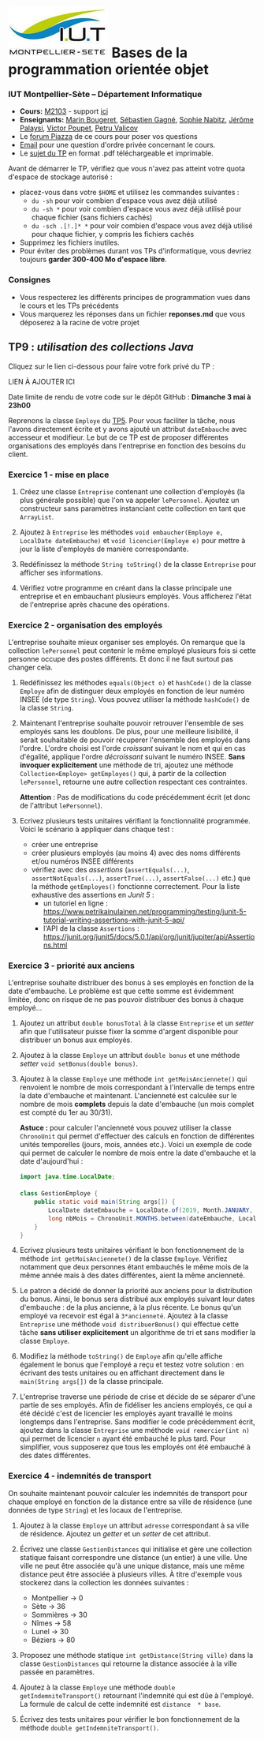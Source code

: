 # ![](ressources/logo.jpeg) Bases de la programmation orientée objet 

### IUT Montpellier-Sète – Département Informatique

* **Cours:** [M2103](http://cache.media.enseignementsup-recherche.gouv.fr/file/25/09/7/PPN_INFORMATIQUE_256097.pdf) - support [ici](https://github.com/IUTInfoMontp-M2103/Ressources)
* **Enseignants:** [Marin Bougeret](mailto:marin.bougeret@umontpellier.fr), [Sébastien Gagné](mailto:sebastien.gagne@umontpellier.fr), [Sophie Nabitz](mailto:sophie.nabitz@univ-avignon.fr), [Jérôme Palaysi](mailto:jerome.palaysi@umontpellier.fr), [Victor Poupet](mailto:victor.poupet@umontpellier.fr), [Petru Valicov](mailto:petru.valicov@umontpellier.fr)
* Le [forum Piazza](https://piazza.com/class/k52c8w685w3210) de ce cours pour poser vos questions
* [Email](mailto:petru.valicov@umontpellier.fr) pour une question d'ordre privée concernant le cours.
* Le [sujet du TP](https://gitprint.com/IUTInfoMontp-M2103/TP9) en format .pdf téléchargeable et imprimable.

Avant de démarrer le TP, vérifiez que vous n'avez pas atteint votre quota d'espace de stockage autorisé :

* placez-vous dans votre `$HOME` et utilisez les commandes suivantes :
    * `du -sh` pour voir combien d'espace vous avez déjà utilisé
    * `du -sh *` pour voir combien d'espace vous avez déjà utilisé pour chaque fichier (sans fichiers cachés)
    * `du -sch .[!.]* *` pour voir combien d'espace vous avez déjà utilisé pour chaque fichier, y compris les fichiers cachés
* Supprimez les fichiers inutiles.
* Pour éviter des problèmes durant vos TPs d'informatique, vous devriez toujours **garder 300-400 Mo d'espace libre**.


### Consignes
- Vous respecterez les différents principes de programmation vues dans le cours et les TPs précédents
- Vous marquerez les réponses dans un fichier **reponses.md** que vous déposerez à la racine de votre projet



## TP9 : _utilisation des collections Java_

Cliquez sur le lien ci-dessous pour faire votre fork privé du TP :

LIEN À AJOUTER ICI

Date limite de rendu de votre code sur le dépôt GitHub : **Dimanche 3 mai à 23h00**

Reprenons la classe `Employe` du [TP5](https://github.com/IUTInfoMontp-M2103/TP5). Pour vous faciliter la tâche, nous l'avons directement écrite et y avons ajouté un attribut `dateEmbauche` avec accesseur et modifieur. Le but de ce TP est de proposer différentes organisations des employés dans l'entreprise en fonction des besoins du client. 

### Exercice 1 - mise en place

1. Créez une classe `Entreprise` contenant une collection d'employés (la plus générale possible) que l'on va appeler `lePersonnel`. Ajoutez un constructeur sans paramètres instanciant cette collection en tant que `ArrayList`.  

2. Ajoutez à `Entreprise` les méthodes `void embaucher(Employe e, LocalDate dateEmbauche)` et `void licencier(Employe e)` pour mettre à jour la liste d'employés de manière correspondante.

3. Redéfinissez la méthode `String toString()` de la classe `Entreprise` pour afficher ses informations.

4. Vérifiez votre programme en créant dans la classe principale une entreprise et en embauchant plusieurs employés. Vous afficherez l'état de l'entreprise après chacune des opérations.


### Exercice 2 - organisation des employés

L'entreprise souhaite mieux organiser ses employés. On remarque que la collection `lePersonnel` peut contenir le même employé plusieurs fois si cette personne occupe des postes différents. Et donc il ne faut surtout pas changer cela.

1. Redéfinissez les méthodes `equals(Object o)` et `hashCode()` de la classe `Employe` afin de distinguer deux employés en fonction de leur numéro INSEE (de type `String`). Vous pouvez utiliser la méthode `hashCode()` de la classe `String`.

2. Maintenant l'entreprise souhaite pouvoir retrouver l'ensemble de ses employés sans les doublons. De plus, pour une meilleure lisibilité, il serait souhaitable de pouvoir récuperer l'ensemble des employés dans l'ordre. L'ordre choisi est l'orde _croissant_ suivant le nom et qui en cas d'égalité, applique l'ordre _décroissant_ suivant le numéro INSEE. **Sans invoquer explicitement** une méthode de tri, ajoutez une méthode `Collection<Employe> getEmployes()` qui, à partir de la collection `lePersonnel`, retourne une autre collection respectant ces contraintes.

   **Attention** : Pas de modifications du code précédemment écrit (et donc de l'attribut `lePersonnel`).

3. Ecrivez plusieurs tests unitaires vérifiant la fonctionnalité programmée. Voici le scénario à appliquer dans chaque test :
    * créer une entreprise
    * créer plusieurs employés (au moins 4) avec des noms différents et/ou numéros INSEE différents
    * vérifiez avec des _assertions_ (`assertEquals(...)`, `assertNotEquals(...)`, `assertTrue(...)`, `assertFalse(...)` etc.) que la méthode `getEmployes()` fonctionne correctement. Pour la liste exhaustive des assertions en _Junit 5_ :
        * un tutoriel en ligne : https://www.petrikainulainen.net/programming/testing/junit-5-tutorial-writing-assertions-with-junit-5-api/
        * l'API de la classe `Assertions` : https://junit.org/junit5/docs/5.0.1/api/org/junit/jupiter/api/Assertions.html


### Exercice 3 - priorité aux anciens

L'entreprise souhaite distribuer des bonus à ses employés en fonction de la date d'embauche. Le problème est que cette somme est évidemment limitée, donc on risque de ne pas pouvoir distribuer des bonus à chaque employé... 

1. Ajoutez un attribut `double bonusTotal` à la classe `Entreprise` et un _setter_ afin que l'utilisateur puisse fixer la somme d'argent disponible pour distribuer un bonus aux employés.

2. Ajoutez à la classe `Employe` un attribut `double bonus` et une méthode _setter_ `void setBonus(double bonus)`.
 
3. Ajoutez à la classe `Employe` une méthode `int getMoisAnciennete()` qui renvoient le nombre de mois correspondant à l'intervalle de temps entre la date d'embauche et maintenant. L'ancienneté est calculée sur le nombre de mois **complets** depuis la date d'embauche (un mois complet est compté du 1er au 30/31).
    
    **Astuce :** pour calculer l'ancienneté vous pouvez utiliser la classe `ChronoUnit` qui permet d'effectuer des calculs en fonction de différentes unités temporelles (jours, mois, années etc.). Voici un exemple de code qui permet de calculer le nombre de mois entre la date d'embauche et la date d'aujourd'hui :
 
    ```java
    import java.time.LocalDate;
 
    class GestionEmploye {
        public static void main(String args[]) {
            LocalDate dateEmbauche = LocalDate.of(2019, Month.JANUARY, 28);
            long nbMois = ChronoUnit.MONTHS.between(dateEmbauche, LocalDate.now());
        }
    }
    ```
 
4. Ecrivez plusieurs tests unitaires vérifiant le bon fonctionnement de la méthode `int getMoisAnciennete()` de la classe `Employe`. Vérifiez notamment que deux personnes étant embauchés le même mois de la même année mais à des dates différentes, aient la même ancienneté.

5. Le patron a décidé de donner la priorité aux anciens pour la distribution du bonus. Ainsi, le bonus sera distribué aux employés suivant leur dates d'embauche : de la plus ancienne, à la plus récente. Le bonus qu'un employé va recevoir est égal à `3*ancienneté`. Ajoutez à la classe `Entreprise` une méthode `void distribuerBonus()` qui effectue cette tâche **sans utiliser explicitement** un algorithme de tri et sans modifier la classe `Employe`.

6. Modifiez la méthode `toString()` de `Employe` afin qu'elle affiche également le bonus que l'employé a reçu et testez votre solution : en écrivant des tests unitaires ou en affichant directement dans le `main(String args[])` de la classe principale.

7. L'entreprise traverse une période de crise et décide de se séparer d'une partie de ses employés. Afin de fidéliser les anciens employés, ce qui a été décidé c'est de licencier les employés ayant travaillé le moins longtemps dans l'entreprise. Sans modifier le code précédemment écrit, ajoutez dans la classe `Entreprise` une méthode `void remercier(int n)` qui permet de licencier `n` ayant été embauché le plus tard. Pour simplifier, vous supposerez que tous les employés ont été embauché à des dates différentes. 


### Exercice 4 - indemnités de transport

On souhaite maintenant pouvoir calculer les indemnités de transport pour chaque employé en fonction de la distance entre sa ville de résidence (une données de type `String`) et les locaux de l'entreprise.

1. Ajoutez à la classe `Employe` un attribut `adresse` correspondant à sa ville de résidence. Ajoutez un _getter_ et un _setter_ de cet attribut.

2. Écrivez une classe `GestionDistances` qui initialise et gère une collection statique faisant correspondre une distance (un entier) à une ville. Une ville ne peut être associée qu'à une unique distance, mais une même distance peut être associée à plusieurs villes. À titre d'exemple vous stockerez dans la collection les données suivantes :
    * Montpellier &rightarrow; 0
    * Sète &rightarrow; 36
    * Sommières &rightarrow; 30
    * Nîmes &rightarrow; 58
    * Lunel &rightarrow; 30
    * Béziers &rightarrow; 80

3. Proposez une méthode statique `int getDistance(String ville)` dans la classe `GestionDistances` qui retourne la distance associée à la ville passée en paramètres.
 
4. Ajoutez à la classe `Employe` une méthode `double getIndemniteTransport()` retournant l'indemnité qui est dûe à l'employé. La formule de calcul de cette indemnité est `distance  * base`.

5. Écrivez des tests unitaires pour vérifier le bon fonctionnement de la méthode `double getIndemniteTransport()`.
